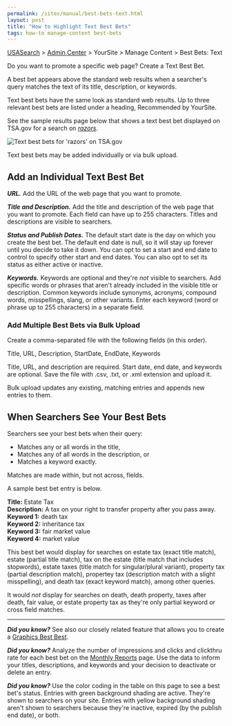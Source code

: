 ```yaml
---
permalink: /sites/manual/best-bets-text.html
layout: post
title: "How to Highlight Text Best Bets"
tags: how-to manage-content best-bets
---
```

[USASearch](http://usasearch.howto.gov) > [Admin Center](https://search.usa.gov/sites/) > YourSite > Manage Content > Best Bets: Text

Do you want to promote a specific web page? Create a Text Best Bet.

A best bet appears above the standard web results when a searcher's query matches the text of its title, description, or keywords.

Text best bets have the same look as standard web results. Up to three relevant best bets are listed under a heading, Recommended by YourSite.

See the sample results page below that shows a text best bet displayed on TSA.gov for a search on *[razors](http://search.usa.gov/search?query=razors&affiliate=tsa.gov)*.

![Text best bets for 'razors' on TSA.gov](https://9fddeb862c037f6d2190-f1564c64756a8cfee25b6b19953b1d23.ssl.cf2.rackcdn.com/best-bets-text.png)

Text best bets may be added individually or via bulk upload. 

## Add an Individual Text Best Bet

***URL.*** Add the URL of the web page that you want to promote.

***Title and Description.*** Add the title and description of the web page that you want to promote. Each field can have up to 255 characters. Titles and descriptions are visible to searchers.

***Status and Publish Dates.*** The default start date is the day on which you create the best bet. The default end date is null, so it will stay up forever until you decide to take it down. You can opt to set a start and end date to control to specify other start and end dates. You can also opt to set its status as either active or inactive.

***Keywords.*** Keywords are optional and they're *not* visible to searchers. Add specific words or phrases that aren't already included in the visible title or description. Common keywords include synonyms, acronyms, compound words, misspellings, slang, or other variants. Enter each keyword (word or phrase up to 255 characters) in a separate field. 

### Add Multiple Best Bets via Bulk Upload

Create a comma-separated file with the following fields (in this order).

Title, URL, Description, StartDate, EndDate, Keywords

Title, URL, and description are required. Start date, end date, and keywords are optional. Save the file with .csv, .txt, or .xml extension and upload it.

Bulk upload updates any existing, matching entries and appends new entries to them.

## When Searchers See Your Best Bets

Searchers see your best bets when their query:

* Matches any or all words in the title,
* Matches any of all words in the description, or
* Matches a keyword exactly.

Matches are made within, but not across, fields.

A sample best bet entry is below.

**Title:** Estate Tax  
**Description:** A tax on your right to transfer property after you pass away.  
**Keyword 1:** death tax  
**Keyword 2:** inheritance tax  
**Keyword 3:** fair market value  
**Keyword 4:** market value  

This best bet would display for searches on estate tax (exact title match), estate (partial title match), tax on the estate (title match that includes stopwords), estate taxes (title match for singular/plural variant), property tax (partial description match), propertey tax (description match with a slight misspelling), and death tax (exact keyword match), among other queries.

It would *not* display for searches on death, death property, taxes after death, fair value, or estate property tax as they're only partial keyword or cross field matches.

--- 

***Did you know?*** See also our closely related feature that allows you to create a [Graphics Best Best](/sites/manual/best-bets-graphics.html).

***Did you know?*** Analyze the number of impressions and clicks and clickthru rate for each best bet on the [Monthly Reports](/sites/manual/monthly-reports.html) page. Use the data to inform your titles, descriptions, and keywords and your decision to deactivate or delete an entry.

***Did you know?*** Use the color coding in the table on this page to see a best bet's status. Entries with green background shading are active. They're shown to searchers on your site. Entries with yellow background shading aren't shown to searchers because they're inactive, expired (by the publish end date), or both.